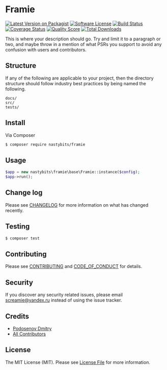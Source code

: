 # Framie

[![Latest Version on Packagist][ico-version]][link-packagist]
[![Software License][ico-license]](LICENSE.md)
[![Build Status][ico-travis]][link-travis]
[![Coverage Status][ico-scrutinizer]][link-scrutinizer]
[![Quality Score][ico-code-quality]][link-code-quality]
[![Total Downloads][ico-downloads]][link-downloads]

This is where your description should go. Try and limit it to a paragraph or two, and maybe throw in a mention of what
PSRs you support to avoid any confusion with users and contributors.

## Structure

If any of the following are applicable to your project, then the directory structure should follow industry best practices by being named the following.

```     
docs/
src/
tests/
```


## Install

Via Composer

``` bash
$ composer require nastybits/framie
```

## Usage

``` php
$app = new nastybits\framie\base\Framie::instance($config);
$app->run();
```

## Change log

Please see [CHANGELOG](.github/CHANGELOG.md) for more information on what has changed recently.

## Testing

``` bash
$ composer test
```

## Contributing

Please see [CONTRIBUTING](.github/CONTRIBUTING.md) and [CODE_OF_CONDUCT](.github/CODE_OF_CONDUCT.md) for details.

## Security

If you discover any security related issues, please email screamie@yandex.ru instead of using the issue tracker.

## Credits

- [Podosenov Dmitry][link-author]
- [All Contributors][link-contributors]

## License

The MIT License (MIT). Please see [License File](LICENSE.md) for more information.

[ico-version]: https://img.shields.io/packagist/v/nastybits/framie.svg?style=flat-square
[ico-license]: https://img.shields.io/badge/license-MIT-brightgreen.svg?style=flat-square
[ico-travis]: https://img.shields.io/travis/nastybits/framie/master.svg?style=flat-square
[ico-scrutinizer]: https://img.shields.io/scrutinizer/coverage/g/nastybits/framie.svg?style=flat-square
[ico-code-quality]: https://img.shields.io/scrutinizer/g/nastybits/framie.svg?style=flat-square
[ico-downloads]: https://img.shields.io/packagist/dt/nastybits/framie.svg?style=flat-square

[link-packagist]: https://packagist.org/packages/nastybits/framie
[link-travis]: https://travis-ci.org/nastybits/framie
[link-scrutinizer]: https://scrutinizer-ci.com/g/nastybits/framie/code-structure
[link-code-quality]: https://scrutinizer-ci.com/g/nastybits/framie
[link-downloads]: https://packagist.org/packages/nastybits/framie
[link-author]: https://github.com/nastybits
[link-contributors]: ../../contributors
